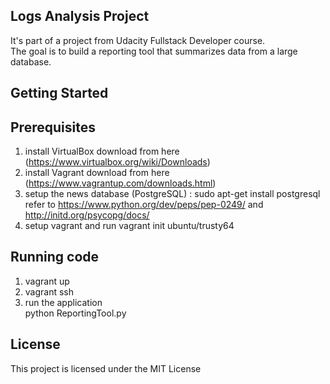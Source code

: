 

## **Logs Analysis Project**

It's part of a project from Udacity Fullstack Developer course. <br/>
The goal is to build a reporting tool that summarizes data from a large database.

## **Getting Started**

## Prerequisites
1. install VirtualBox
	download from here (https://www.virtualbox.org/wiki/Downloads)
2. install Vagrant
	download from here (https://www.vagrantup.com/downloads.html)
3. setup the news database (PostgreSQL) : 
	sudo apt-get install postgresql 
	refer to https://www.python.org/dev/peps/pep-0249/ and http://initd.org/psycopg/docs/
4. setup vagrant and run
	vagrant init ubuntu/trusty64
	
## Running code
1. vagrant up
2. vagrant ssh
3. run the application </br>
   python ReportingTool.py 

## License
This project is licensed under the MIT License
